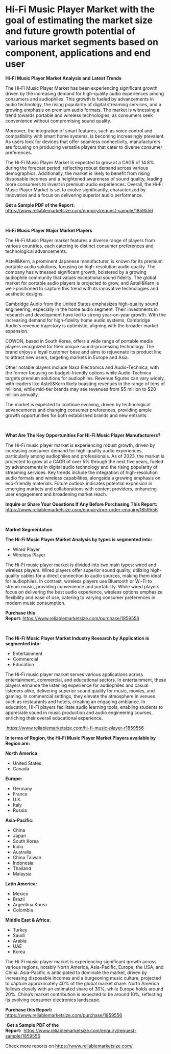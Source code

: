 <p><h1>Hi-Fi Music Player Market with the goal of estimating the market size and future growth potential of various market segments based on component, applications and end user</h1></p><p><strong>Hi-Fi Music Player Market Analysis and Latest Trends</strong></p>
<p><p>The Hi-Fi Music Player Market has been experiencing significant growth driven by the increasing demand for high-quality audio experiences among consumers and audiophiles. This growth is fueled by advancements in audio technology, the rising popularity of digital streaming services, and a growing emphasis on premium audio formats. The market is witnessing a trend towards portable and wireless technologies, as consumers seek convenience without compromising sound quality. </p><p>Moreover, the integration of smart features, such as voice control and compatibility with smart home systems, is becoming increasingly prevalent. As users look for devices that offer seamless connectivity, manufacturers are focusing on producing versatile players that cater to diverse consumer preferences. </p><p>The Hi-Fi Music Player Market is expected to grow at a CAGR of 14.8% during the forecast period, reflecting robust demand across various demographics. Additionally, the market is likely to benefit from rising disposable incomes and a heightened awareness of sound quality, leading more consumers to invest in premium audio experiences. Overall, the Hi-Fi Music Player Market is set to evolve significantly, characterized by innovation and a focus on delivering superior audio performance.</p></p>
<p><strong>Get a Sample PDF of the Report:&nbsp;</strong> <a href="https://www.reliablemarketsize.com/enquiry/request-sample/1859556?utm_campaign=1197&utm_medium=2&utm_source=Github&utm_content=ia&utm_term=10022025&utm_id=hi-fi-music-player">https://www.reliablemarketsize.com/enquiry/request-sample/1859556</a></p>
<p>&nbsp;</p>
<p><strong>Hi-Fi Music Player Major Market Players</strong></p>
<p><p>The Hi-Fi Music Player market features a diverse range of players from various countries, each catering to distinct consumer preferences and technological advancements. </p><p>Astell&Kern, a prominent Japanese manufacturer, is known for its premium portable audio solutions, focusing on high-resolution audio quality. The company has witnessed significant growth, bolstered by a growing audiophile community that values exceptional sound fidelity. The global market for portable audio players is projected to grow, and Astell&Kern is well-positioned to capture this trend with its innovative technologies and aesthetic designs.</p><p>Cambridge Audio from the United States emphasizes high-quality sound engineering, especially in the home audio segment. Their investments in research and development have led to strong year-on-year growth. With the increasing demand for high-fidelity home audio systems, Cambridge Audio's revenue trajectory is optimistic, aligning with the broader market expansion.</p><p>COWON, based in South Korea, offers a wide range of portable media players recognized for their unique sound-processing technology. The brand enjoys a loyal customer base and aims to rejuvenate its product line to attract new users, targeting markets in Europe and Asia. </p><p>Other notable players include Naxa Electronics and Audio-Technica, with the former focusing on budget-friendly options while Audio-Technica targets premium solutions for audiophiles. Revenue figures can vary widely, with leaders like Astell&Kern likely boasting revenues in the range of tens of millions, while mid-tier brands may see revenues from $5 million to $20 million annually.</p><p>The market is expected to continue evolving, driven by technological advancements and changing consumer preferences, providing ample growth opportunities for both established brands and new entrants.</p></p>
<p>&nbsp;</p>
<p><strong>What Are The Key Opportunities For Hi-Fi Music Player Manufacturers?</strong></p>
<p><p>The Hi-Fi music player market is experiencing robust growth, driven by increasing consumer demand for high-quality audio experiences, particularly among audiophiles and professionals. As of 2023, the market is projected to grow at a CAGR of over 5% through the next five years, fueled by advancements in digital audio technology and the rising popularity of streaming services. Key trends include the integration of high-resolution audio formats and wireless capabilities, alongside a growing emphasis on eco-friendly materials. Future outlook indicates potential expansion in emerging markets and collaborations with content providers, enhancing user engagement and broadening market reach.</p></p>
<p><strong>Inquire or Share Your Questions If Any Before Purchasing This Report:</strong> <a href="https://www.reliablemarketsize.com/enquiry/pre-order-enquiry/1859556?utm_campaign=1197&utm_medium=2&utm_source=Github&utm_content=ia&utm_term=10022025&utm_id=hi-fi-music-player">https://www.reliablemarketsize.com/enquiry/pre-order-enquiry/1859556</a></p>
<p>&nbsp;</p>
<p><strong>Market Segmentation</strong></p>
<p><strong>The Hi-Fi Music Player Market Analysis by types is segmented into:</strong></p>
<p><ul><li>Wired Player</li><li>Wireless Player</li></ul></p>
<p><p>The Hi-Fi music player market is divided into two main types: wired and wireless players. Wired players offer superior sound quality, utilizing high-quality cables for a direct connection to audio sources, making them ideal for audiophiles. In contrast, wireless players use Bluetooth or Wi-Fi to stream music, providing convenience and portability. While wired players focus on delivering the best audio experience, wireless options emphasize flexibility and ease of use, catering to varying consumer preferences in modern music consumption.</p></p>
<p><strong>Purchase this Report:&nbsp;</strong><a href="https://www.reliablemarketsize.com/purchase/1859556?utm_campaign=1197&utm_medium=2&utm_source=Github&utm_content=ia&utm_term=10022025&utm_id=hi-fi-music-player">https://www.reliablemarketsize.com/purchase/1859556</a></p>
<p>&nbsp;</p>
<p><strong>The Hi-Fi Music Player Market Industry Research by Application is segmented into:</strong></p>
<p><ul><li>Entertainment</li><li>Commercial</li><li>Education</li></ul></p>
<p><p>The Hi-Fi music player market serves various applications across entertainment, commercial, and educational sectors. In entertainment, these players enhance the listening experience for audiophiles and casual listeners alike, delivering superior sound quality for music, movies, and gaming. In commercial settings, they elevate the atmosphere in venues such as restaurants and hotels, creating an engaging ambiance. In education, Hi-Fi players facilitate audio learning tools, enabling students to appreciate sound in music production and audio engineering courses, enriching their overall educational experience.</p></p>
<p><a href="https://www.reliablemarketsize.com/hi-fi-music-player-r1859556?utm_campaign=1197&utm_medium=2&utm_source=Github&utm_content=ia&utm_term=10022025&utm_id=hi-fi-music-player">&nbsp;https://www.reliablemarketsize.com/hi-fi-music-player-r1859556</a></p>
<p><strong>In terms of Region, the Hi-Fi Music Player Market Players available by Region are:</strong></p>
<p>
    <p> <strong> North America: </strong>
        <ul>
            <li>United States</li>
            <li>Canada</li>
        </ul>
        </p> 
    <p> <strong> Europe: </strong>
        <ul>
            <li>Germany</li>
            <li>France</li>
            <li>U.K.</li>
            <li>Italy</li>
            <li>Russia</li>
        </ul>
        </p> 
    <p> <strong> Asia-Pacific: </strong>
        <ul>
            <li>China</li>
            <li>Japan</li>
            <li>South Korea</li>
            <li>India</li>
            <li>Australia</li>
            <li>China Taiwan</li>
            <li>Indonesia</li>
            <li>Thailand</li>
            <li>Malaysia</li>
        </ul>
        </p> 
    <p> <strong> Latin America: </strong>
        <ul>
            <li>Mexico</li>
            <li>Brazil</li>
            <li>Argentina Korea</li>
            <li>Colombia</li>
        </ul>
        </p> 
    <p> <strong> Middle East & Africa: </strong>
        <ul>
            <li>Turkey</li>
            <li>Saudi</li>
            <li>Arabia</li>
            <li>UAE</li>
            <li>Korea</li>
        </ul>
    </p>
    </p>
<p><p>The Hi-Fi music player market is experiencing significant growth across various regions, notably North America, Asia-Pacific, Europe, the USA, and China. Asia-Pacific is anticipated to dominate the market, driven by increasing disposable incomes and a burgeoning music culture, projected to capture approximately 40% of the global market share. North America follows closely with an estimated share of 30%, while Europe holds around 20%. China’s market contribution is expected to be around 10%, reflecting its evolving consumer electronics landscape.</p></p>
<p><strong>Purchase this Report: </strong><a href="https://www.reliablemarketsize.com/purchase/1859556?utm_campaign=1197&utm_medium=2&utm_source=Github&utm_content=ia&utm_term=10022025&utm_id=hi-fi-music-player">https://www.reliablemarketsize.com/purchase/1859556</a></p>
<p>&nbsp;<strong>Get a Sample PDF of the Report:&nbsp;&nbsp;</strong><a href="https://www.reliablemarketsize.com/enquiry/request-sample/1859556?utm_campaign=1197&utm_medium=2&utm_source=Github&utm_content=ia&utm_term=10022025&utm_id=hi-fi-music-player">https://www.reliablemarketsize.com/enquiry/request-sample/1859556</a></p>
<p><strong></strong></p>
<p>Check more reports on <a href="https://www.reliablemarketsize.com/?utm_campaign=1197&utm_medium=2&utm_source=Github&utm_content=ia&utm_term=10022025&utm_id=hi-fi-music-player">https://www.reliablemarketsize.com/</a></p>